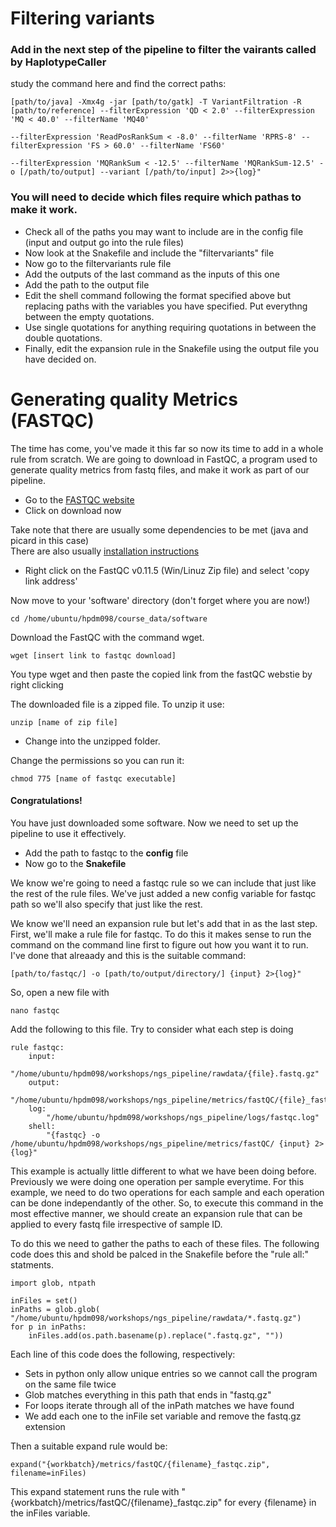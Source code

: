 # Filtering variants

### Add in the next step of the pipeline to filter the vairants called by HaplotypeCaller

study the command here and find the correct paths:  

    [path/to/java] -Xmx4g -jar [path/to/gatk] -T VariantFiltration -R [path/to/reference] --filterExpression 'QD < 2.0' --filterExpression 'MQ < 40.0' --filterName 'MQ40' 

    --filterExpression 'ReadPosRankSum < -8.0' --filterName 'RPRS-8' --filterExpression 'FS > 60.0' --filterName 'FS60'
    
    --filterExpression 'MQRankSum < -12.5' --filterName 'MQRankSum-12.5' -o [/path/to/output] --variant [/path/to/input] 2>>{log}"

### You will need to decide which files require which pathas to make it work.

  * Check all of the paths you may want to include are in the config file (input and output go into the rule files)
  * Now look at the Snakefile and include the "filtervariants" file
  * Now go to the filtervariants rule file
  * Add the outputs of the last command as the inputs of this one
  * Add the path to the output file
  * Edit the shell command following the format specified above but replacing paths with the variables you have specified. Put everythng between the empty quotations. 
  * Use single quotations for anything requiring quotations in between the double quotations.
  * Finally, edit the expansion rule in the Snakefile using the output file you have decided on.

# Generating quality Metrics (FASTQC)
The time has come, you've made it this far so now its time to add in a whole rule from scratch. We are going to download in FastQC, a program used to generate quality metrics from fastq files, and make it work as part of our pipeline.  

  * Go to the [FASTQC website](https://www.bioinformatics.babraham.ac.uk/projects/fastqc/)
  * Click on download now  

Take note that there are usually some dependencies to be met (java and picard in this case)  
There are also usually [installation instructions](https://www.bioinformatics.babraham.ac.uk/projects/fastqc/INSTALL.txt)

  * Right click on the FastQC v0.11.5 (Win/Linuz Zip file) and select 'copy link address'

Now move to your 'software' directory (don't forget where you are now!)

    cd /home/ubuntu/hpdm098/course_data/software

Download the FastQC with the command wget.

    wget [insert link to fastqc download]

You type wget and then paste the copied link from the fastQC webstie by right clicking

The downloaded file is a zipped file. To unzip it use:

    unzip [name of zip file]

  * Change into the unzipped folder.

Change the permissions so you can run it:

    chmod 775 [name of fastqc executable]

#### Congratulations! 

You have just downloaded some software. Now we need to set up the pipeline to use it effectively.

  * Add the path to fastqc to the **config** file
  * Now go to the **Snakefile**

We know we're going to need a fastqc rule so we can include that just like the rest of the rule files. 
We've just added a new config variable for fastqc path so we'll also specify that just like the rest. 

We know we'll need an expansion rule but let's add that in as the last step. First, we'll make a rule file for fastqc.
To do this it makes sense to run the command on the command line first to figure out how you want it to run.
I've done that alreaady and this is the suitable command:

    [path/to/fastqc/] -o [path/to/output/directory/] {input} 2>{log}"

So, open a new file with

    nano fastqc

Add the following to this file. Try to consider what each step is doing

    rule fastqc:
        input:
            "/home/ubuntu/hpdm098/workshops/ngs_pipeline/rawdata/{file}.fastq.gz"
        output:
            "/home/ubuntu/hpdm098/workshops/ngs_pipeline/metrics/fastQC/{file}_fastqc.zip",
        log:
            "/home/ubuntu/hpdm098/workshops/ngs_pipeline/logs/fastqc.log"
        shell:
            "{fastqc} -o /home/ubuntu/hpdm098/workshops/ngs_pipeline/metrics/fastQC/ {input} 2>{log}"

This example is actually little different to what we have been doing before. Previously we were doing one operation per sample everytime. 
For this example, we need to do two operations for each sample and each operation can be done independantly of the other.
So, to execute this command in the most effective manner, we should create an expansion rule that can be applied to every fastq file irrespective of sample ID.

To do this we need to gather the paths to each of these files. The following code does this and shold be palced in the Snakefile before the "rule all:" statments.

    import glob, ntpath
    
    inFiles = set()
    inPaths = glob.glob( "/home/ubuntu/hpdm098/workshops/ngs_pipeline/rawdata/*.fastq.gz")
    for p in inPaths:
        inFiles.add(os.path.basename(p).replace(".fastq.gz", ""))

Each line of this code does the following, respectively:
  * Sets in python only allow unique entries so we cannot call the program on the same file twice
  * Glob matches everything in this path that ends in "fastq.gz"
  * For loops iterate through all of the inPath matches we have found
  * We add each one to the inFile set variable and remove the fastq.gz extension


Then a suitable expand rule would be:

    expand("{workbatch}/metrics/fastQC/{filename}_fastqc.zip", filename=inFiles)

This expand statement runs the rule with "{workbatch}/metrics/fastQC/{filename}_fastqc.zip" for every {filename} in the inFiles variable.



